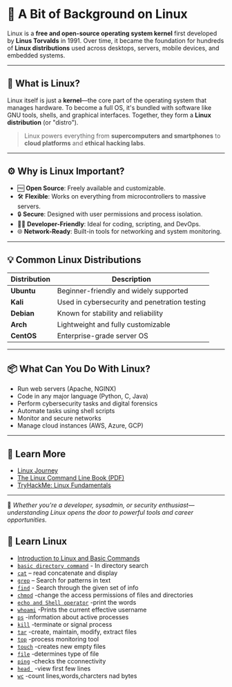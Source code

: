# 🐧 A Bit of Background on Linux

Linux is a **free and open-source operating system kernel** first developed by **Linus Torvalds** in 1991. Over time, it became the foundation for hundreds of **Linux distributions** used across desktops, servers, mobile devices, and embedded systems.

---

## 📌 What is Linux?

Linux itself is just a **kernel**—the core part of the operating system that manages hardware. To become a full OS, it's bundled with software like GNU tools, shells, and graphical interfaces. Together, they form a **Linux distribution** (or "distro").

> Linux powers everything from **supercomputers and smartphones** to **cloud platforms** and **ethical hacking labs**.

---

## ⚙️ Why is Linux Important?

- 🆓 **Open Source**: Freely available and customizable.
- 🛠️ **Flexible**: Works on everything from microcontrollers to massive servers.
- 🔒 **Secure**: Designed with user permissions and process isolation.
- 🧑‍💻 **Developer-Friendly**: Ideal for coding, scripting, and DevOps.
- 🌐 **Network-Ready**: Built-in tools for networking and system monitoring.

---

## 💡 Common Linux Distributions

| Distribution | Description                                 |
|--------------|---------------------------------------------|
| **Ubuntu**   | Beginner-friendly and widely supported      |
| **Kali**     | Used in cybersecurity and penetration testing |
| **Debian**   | Known for stability and reliability         |
| **Arch**     | Lightweight and fully customizable          |
| **CentOS**   | Enterprise-grade server OS                  |

---

## 📦 What Can You Do With Linux?

- Run web servers (Apache, NGINX)
- Code in any major language (Python, C, Java)
- Perform cybersecurity tasks and digital forensics
- Automate tasks using shell scripts
- Monitor and secure networks
- Manage cloud instances (AWS, Azure, GCP)

---

## 🔗 Learn More

- [Linux Journey](https://linuxjourney.com)
- [The Linux Command Line Book (PDF)](https://linuxcommand.org/tlcl.php)
- [TryHackMe: Linux Fundamentals](https://tryhackme.com/room/linuxfundamentals)

---

🧠 *Whether you're a developer, sysadmin, or security enthusiast—understanding Linux opens the door to powerful tools and career opportunities.*


## 📘 Learn Linux

- [Introduction to Linux and Basic Commands](linux-intro.md)
- [`basic directory command`](info/linux-intro.md) - In directory search
- [`cat`](info/cat.md) – read concatenate and display
- [`grep`](info/grep.md) – Search for patterns in text
- [`find`](info/find.md) - Search through the given set of info 
- [`chmod`](info/chmod.md) -change the access permissions of files and directories
- [`echo and Shell operator`](info/echo.md) -print the words
- [`whoami`](info/whoami.md) -Prints the current effective username
- [ `ps`](info/ps.md) -information about active processes
- [`kill`](info/kill.md) -terminate or signal process
- [`tar`](info/tar.md) -create, maintain, modify, extract files
- [`top`](info/top.md) -process monitoring tool
- [`touch`](info/touch.md) -creates new empty files
- [`file`](info/file.md) -determines type of file
- [`ping`](info/ping.md) -checks the cconnectivity
- [`head `](info/head.md) -view first few lines
- [`wc`](info/wc.md) -count lines,words,charcters nad bytes
